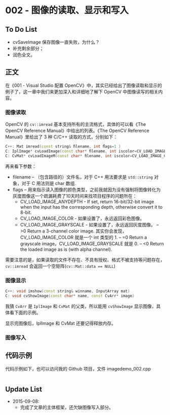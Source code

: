 # 002 - 图像的读取、显示和写入

## To Do List
* cvSaveImage 保存图像一直失败，为什么？
* 补充剩余部分；
* 润色全文。

## 正文

在《001 - Visual Studio 配置 OpenCV》中，其实已经给出了图像读取和显示的例子了，这一章中我们来更加深入和详细地了解下 OpenCV 中图像读写的相关内容。

### 图像读取

OpenCV 的 `cv::imread` 基本支持所有的主流格式，具体的可以看《The OpenCV Reference Manual》中给出的列表。《The OpenCV Reference Manual》里给出了 3 种 C/C++ 读取的方式，分别如下：

```C++
C++: Mat imread(const string& ﬁlename, int ﬂags=1 )
C: IplImage* cvLoadImage(const char* ﬁlename, int iscolor=CV_LOAD_IMAGE_COLOR )
C: CvMat* cvLoadImageM(const char* ﬁlename, int iscolor=CV_LOAD_IMAGE_COLOR )
```

再来看下参数：

* ﬁlename – （包含路径的）文件名，对于 C++ 用法要求是 `std::string` 对象，对于 C 用法则是 char 数组.
* ﬂags – 用来指示读入图像的颜色类型，之前我就因为没有强制将图像转化为灰度图像这一个疏漏耗费了10天时间来找项目程序的问题所在：
	+ CV_LOAD_IMAGE_ANYDEPTH - If set, return 16-bit/32-bit image when the input has
the corresponding depth, otherwise convert it to 8-bit.
	+ CV_LOAD_IMAGE_COLOR - 如果设置了，永远返回彩色图像。
	+ CV_LOAD_IMAGE_GRAYSCALE - 如果设置了，永远返回灰度图像。
	– >0 Return a 3-channel color image. 其实你会发现，CV_LOAD_IMAGE_COLOR 就是一个 int 类型的 1.
	– =0 Return a grayscale image，CV_LOAD_IMAGE_GRAYSCALE 就是 0.
	– <0 Return the loaded image as is (with alpha channel).

需要注意的是，如果读取的文件不存在、不具有授权、格式不被支持等问题存在，`cv::imread` 会返回一个空矩阵(`cv::Mat::data == NULL`)


### 图像显示

```C++
C++: void imshow(const string& winname, InputArray mat)
C: void cvShowImage(const char* name, const CvArr* image)
```

我猜 `CvArr` 是 `IplImage` 和 `CvMat` 的父类，所以能用 `cvShowImage` 显示图像，具体看下面的示例。

显示完图像后，IplImage 和 CvMat 还要记得释放内存。

### 图像写入




## 代码示例
代码示例如下，也可以访问我的 Github 项目，文件 imagedemo_002.cpp

```C++

```

## Update List

* 2015-09-08: 
	+ 完成了文章的主体框架，还欠缺图像写入部分。

